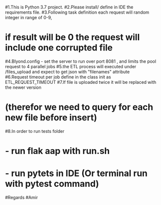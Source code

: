 #1.This is Python 3.7 project.
#2.Please install/ define in IDE the requirements file.
#3.Following task definition each request will random integer in range of 0-9,
#       if result will be 0 the request will include one corrupted file   
#4.BIyond.config - set the server to run over port 8081 , and limits the pool request to 4 parallel jobs
#5.the ETL process will executed under /files_upload and expect to get json with "filenames" attribute    
#6.Request timeout per job define in the class init as ETL_REQUEST_TIMEOUT
#7.If file is uploaded twice it will be replaced with the newer version
#  (therefor we need to query for each new file before insert)
#8.In order to run tests folder 
#          - run flak aap with <path>run.sh
#          - run pytets in IDE (Or terminal run with pytest command)
#Regards
#Amir

